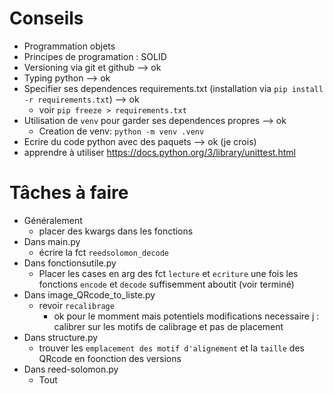 # Conseils

* Programmation objets
* Principes de programation : SOLID
* Versioning via git et github --> ok
* Typing python --> ok
* Specifier ses dependences requirements.txt (installation via `pip install -r requirements.txt`) --> ok
  * voir `pip freeze > requirements.txt`
* Utilisation de `venv` pour garder ses dependences propres --> ok
  * Creation de venv: `python -m venv .venv`
* Ecrire du code python avec des paquets --> ok (je crois)
* apprendre à utiliser https://docs.python.org/3/library/unittest.html

# Tâches à faire

* Généralement
  * placer des kwargs dans les fonctions
* Dans main.py
  * écrire la fct `reedsolomon_decode`
* Dans fonctionsutile.py
  * Placer les cases en arg des fct `lecture` et `ecriture` une fois les fonctions `encode` et `decode` suffisemment aboutit (voir terminé)
* Dans image_QRcode_to_liste.py
  * revoir `recalibrage`
    * ok pour le momment mais potentiels modifications necessaire j : calibrer sur les motifs de calibrage et pas de placement
* Dans structure.py
  * trouver les `emplacement des motif d'alignement` et la `taille` des QRcode en foonction des versions
* Dans reed-solomon.py
  * Tout